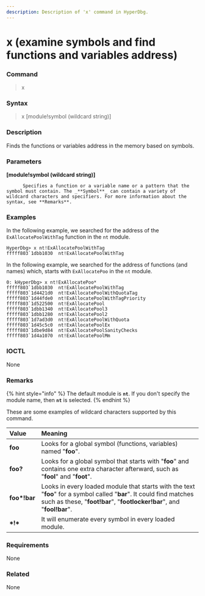 ```yaml
---
description: Description of 'x' command in HyperDbg.
---
```


# x \(examine symbols and find functions and variables address\)

### Command

> x

### Syntax

> x \[module!symbol \(wildcard string\)\]

### Description

Finds the functions or variables address in the memory based on symbols.

### Parameters

**\[module!symbol \(wildcard string\)\]**

          Specifies a function or a variable name or a pattern that the symbol must contain. The _**Symbol**_ can contain a variety of wildcard characters and specifiers. For more information about the syntax, see **Remarks**.

### Examples

In the following example, we searched for the address of the `ExAllocatePoolWithTag` function in the `nt` module.

```text
HyperDbg> x nt!ExAllocatePoolWithTag
fffff803`1dbb1030  nt!ExAllocatePoolWithTag
```

In the following example, we searched for the address of functions \(and names\) which, starts with `ExAllocatePoo` in the `nt` module.

```text
0: kHyperDbg> x nt!ExAllocatePoo*
fffff803`1dbb1030  nt!ExAllocatePoolWithTag
fffff803`1d4421d0  nt!ExAllocatePoolWithQuotaTag
fffff803`1d44fde0  nt!ExAllocatePoolWithTagPriority
fffff803`1d522500  nt!ExAllocatePool
fffff803`1dbb1340  nt!ExAllocatePool3
fffff803`1dbb1280  nt!ExAllocatePool2
fffff803`1d7ad3d0  nt!ExAllocatePoolWithQuota
fffff803`1d45c5c0  nt!ExAllocatePoolEx
fffff803`1dbe9d84  nt!ExAllocatePoolSanityChecks
fffff803`1d4a1070  nt!ExAllocatePoolMm
```

### IOCTL

None

### **Remarks**

{% hint style="info" %}
The default module is **`nt`**. If you don't specify the module name, then **`nt`** is selected.
{% endhint %}

These are some examples of wildcard characters supported by this command.

| Value | Meaning |
| :--- | :--- |
| **foo** | Looks for a global symbol \(functions, variables\) named "**foo**". |
| **foo?** | Looks for a global symbol that starts with "**foo**" and contains one extra character afterward, such as "**fool**" and "**foot**". |
| **foo\*!bar** | Looks in every loaded module that starts with the text "**foo**" for a symbol called "**bar**". It could find matches such as these, "**foot!bar**", "**footlocker!bar**", and "**fool!bar**". |
| **\*!\*** | It will enumerate every symbol in every loaded module. |

### Requirements

None

### Related

None

